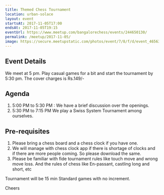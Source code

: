 ```yaml
---
title: Themed Chess Tournament
location: urban-solace
layout: event
startsAt: 2017-11-05T17:00
endsAt: 2017-11-05T19:15
eventUrl: https://www.meetup.com/bangalorechess/events/244650130/
permalink: /meetup/2017-11-05/
image: https://secure.meetupstatic.com/photos/event/7/8/f/d/event_465630973.jpeg
---
```

## Event Details
We meet at 5 pm. Play casual games for a bit and start the tournament by 5:30 pm. The cover charges is Rs.149/-

## Agenda
1. 5:00 PM to 5:30 PM : We have a brief discussion over the openings.
1. 5:30 PM to 7:15 PM We play a Swiss System Tournament among ourselves.

## Pre-requisites
1. Please bring a chess board and a chess clock if you have one.
1. We will manage with chess clock app if there is shortage of clocks and if there are more people coming. So please download the same.
1. Please be familiar with fide tournament rules like touch move and wrong move loss. And the rules of chess like En-passant, castling long and short, etc

Tournament will be 15 min Standard games with no increment.

Cheers



